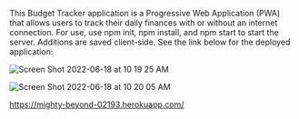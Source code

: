 This Budget Tracker application is a Progressive Web Application (PWA) that allows users to track their daily finances with or without an internet
connection. For use, use npm init, npm install, and npm start to start the server. Additions are saved client-side. See the link below for the deployed
application:


![Screen Shot 2022-06-18 at 10 19 25 AM](https://user-images.githubusercontent.com/98545911/174447139-a9f1aecc-0004-404c-821a-7ecd4d68faa6.png)

![Screen Shot 2022-06-18 at 10 20 05 AM](https://user-images.githubusercontent.com/98545911/174447143-e0aac4a8-59d5-45dd-a3ea-013756b3125a.png)

https://mighty-beyond-02193.herokuapp.com/
